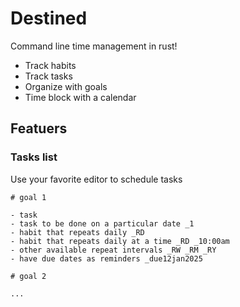 # Destined

Command line time management in rust!

- Track habits
- Track tasks
- Organize with goals
- Time block with a calendar

## Featuers

### Tasks list

Use your favorite editor to schedule tasks

```
# goal 1

- task 
- task to be done on a particular date _1
- habit that repeats daily _RD
- habit that repeats daily at a time _RD _10:00am
- other available repeat intervals _RW _RM _RY
- have due dates as reminders _due12jan2025

# goal 2

...

```
